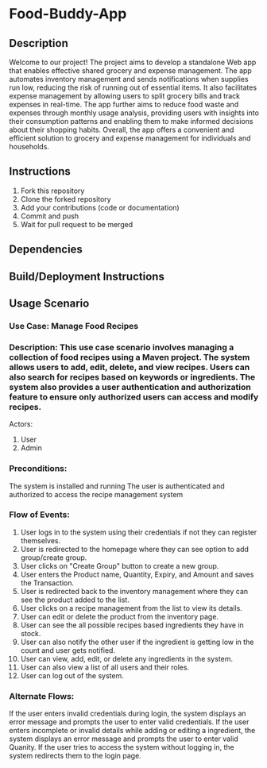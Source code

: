 # Food-Buddy-App

## Description
Welcome to our project! The project aims to develop a standalone Web app that enables effective shared grocery and expense management. The app automates inventory management and sends notifications when supplies run low, reducing the risk of running out of essential items. It also facilitates expense management by allowing users to split grocery bills and track expenses in real-time. The app further aims to reduce food waste and expenses through monthly usage analysis, providing users with insights into their consumption patterns and enabling them to make informed decisions about their shopping habits. Overall, the app offers a convenient and efficient solution to grocery and expense management for individuals and households.

## Instructions
1. Fork this repository
2. Clone the forked repository
3. Add your contributions (code or documentation)
4. Commit and push
5. Wait for pull request to be merged

## Dependencies

## Build/Deployment Instructions

## Usage Scenario

### Use Case: Manage Food Recipes

### Description: This use case scenario involves managing a collection of food recipes using a Maven project. The system allows users to add, edit, delete, and view recipes. Users can also search for recipes based on keywords or ingredients. The system also provides a user authentication and authorization feature to ensure only authorized users can access and modify recipes.

Actors:

1. User
2. Admin

### Preconditions:

The system is installed and running
The user is authenticated and authorized to access the recipe management system

### Flow of Events:

1. User logs in to the system using their credentials if not they can register themselves.
2. User is redirected to the homepage where they can see option to add group/create group.
3. User clicks on "Create Group" button to create a new group.
4. User enters the Product name, Quantity, Expiry, and Amount and saves the Transaction.
5. User is redirected back to the inventory management where they can see the product added to the list.
6. User clicks on a recipe management from the list to view its details.
7. User can edit or delete the product from the inventory page.
8. User can see the all possible recipes based ingredients they have in stock.
9. User can also notify the other user if the ingredient is getting low in the count and user gets notified.
10. User can view, add, edit, or delete any ingredients  in the system.
11. User can also view a list of all users and their roles.
12. User can log out of the system.

### Alternate Flows:

If the user enters invalid credentials during login, the system displays an error message and prompts the user to enter valid credentials.
If the user enters incomplete or invalid details while adding or editing a ingredient, the system displays an error message and prompts the user to enter valid Quanity.
If the user tries to access the system without logging in, the system redirects them to the login page.